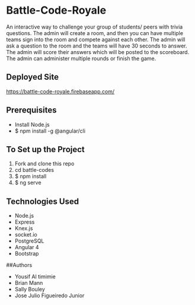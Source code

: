 # Battle-Code-Royale
An interactive way to challenge your group of students/ peers with trivia questions. The admin will create a room, and then you can have multiple teams sign into the room and compete against each other. The admin will ask a question to the room and the teams will have 30 seconds to answer.  The admin will score their answers which will be posted to the scoreboard. The admin can administer multiple rounds or finish the game.

## Deployed Site
https://battle-code-royale.firebaseapp.com/

## Prerequisites
* Install Node.js
* $ npm install -g @angular/cli

## To Set up the Project
1. Fork and clone this repo
1. cd battle-codes
1. $ npm install
1. $ ng serve

## Technologies Used
* Node.js
* Express
* Knex.js
* socket.io
* PostgreSQL
* Angular 4
* Bootstrap

##Authors
* Yousif Al timimie
* Brian Mann
* Sally Bouley
* Jose Julio Figueiredo Junior
